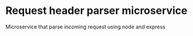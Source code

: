 Request header parser microservice
=================

Microservice that parse incoming request using node and express
